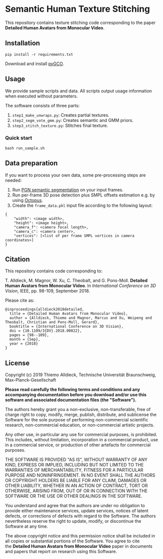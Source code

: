# Semantic Human Texture Stitching

This repository contains texture stitching code corresponding to the paper **Detailed Human Avatars from Monocular Video**.

## Installation

```
pip install -r requirements.txt
```

Download and install [pyGCO](https://github.com/Borda/pyGCO).

## Usage

We provide sample scripts and data. All scripts output usage information when executed without parameters.

The software consists of three parts:

1. `step1_make_unwraps.py`: Creates partial textures.
2. `step2_segm_vote_gmm.py`: Creates semantic and GMM priors.
3. `step3_stitch_texture.py`: Stitches final texture.

### Quick start

```
bash run_sample.sh
```


## Data preparation

If you want to process your own data, some pre-processing steps are needed:

1. Run [PGN semantic segmentation](https://github.com/Engineering-Course/CIHP_PGN) on your input frames.
2. Run per-frame 3D pose detection plus SMPL offsets estimation e.g. by using [Octopus](https://github.com/thmoa/octopus).
3. Create the `frame_data.pkl` input file according to the following layout:

```
{
    "width": <image width>,
    "height": <image height>,
    "camera_f": <camera focal length>,
    "camera_c": <camera center>,
    "vertices": [<list of per frame SMPL vertices in camera coordinates>]
}
```

## Citation

This repository contains code corresponding to:

T. Alldieck, M. Magnor, W. Xu, C. Theobalt, and G. Pons-Moll.
**Detailed Human Avatars from Monocular Video**. In
*International Conference on 3D Vision*, IEEE, pp. 98-109, September 2018. 

Please cite as:

```
@inproceedings{alldieck2018detailed,
  title = {Detailed Human Avatars from Monocular Video},
  author = {Alldieck, Thiemo and Magnor, Marcus and Xu, Weipeng and Theobalt, Christian and Pons-Moll, Gerard},
  booktitle = {International Conference on 3D Vision},
  doi = {10.1109/3{DV}.2018.00022},
  pages = {98--109},
  month = {Sep},
  year = {2018}
}
```


## License

Copyright (c) 2019 Thiemo Alldieck, Technische Universität Braunschweig, Max-Planck-Gesellschaft

**Please read carefully the following terms and conditions and any accompanying documentation before you download and/or use this software and associated documentation files (the "Software").**

The authors hereby grant you a non-exclusive, non-transferable, free of charge right to copy, modify, merge, publish, distribute, and sublicense the Software for the sole purpose of performing non-commercial scientific research, non-commercial education, or non-commercial artistic projects.

Any other use, in particular any use for commercial purposes, is prohibited. This includes, without limitation, incorporation in a commercial product, use in a commercial service, or production of other artefacts for commercial purposes.

THE SOFTWARE IS PROVIDED "AS IS", WITHOUT WARRANTY OF ANY KIND, EXPRESS OR IMPLIED, INCLUDING BUT NOT LIMITED TO THE WARRANTIES OF MERCHANTABILITY, FITNESS FOR A PARTICULAR PURPOSE AND NONINFRINGEMENT. IN NO EVENT SHALL THE AUTHORS OR COPYRIGHT HOLDERS BE LIABLE FOR ANY CLAIM, DAMAGES OR OTHER LIABILITY, WHETHER IN AN ACTION OF CONTRACT, TORT OR OTHERWISE, ARISING FROM, OUT OF OR IN CONNECTION WITH THE SOFTWARE OR THE USE OR OTHER DEALINGS IN THE SOFTWARE.

You understand and agree that the authors are under no obligation to provide either maintenance services, update services, notices of latent defects, or corrections of defects with regard to the Software. The authors nevertheless reserve the right to update, modify, or discontinue the Software at any time.

The above copyright notice and this permission notice shall be included in all copies or substantial portions of the Software. You agree to cite the **Detailed Human Avatars from Monocular Video** paper in documents and papers that report on research using this Software.
